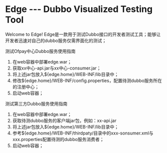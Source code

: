 Edge --- Dubbo Visualized Testing Tool
========================
Welcome to Edge!
Edge是一款用于测试Dubbo接口的开发者测试工具；能够让开发者迅速对自己的dubbo服务仅需界面化的测试；

测试Ofpay中心Dubbo服务使用指南
1. 在web容器中部署edge.war；
2. 获取xx中心-api.jar与xx中心-consumer.jar；
3. 将上述jar包放入${edge.home}/WEB-INF/lib目录中；
4. 修改${edge.home}/WEB-INF/config.properties，配置待测dubbo服务所在的注册中心；
5. 启动web容器；

测试第三方Dubbo服务使用指南
1. 在web容器中部署edge.war；
2. 获取待测dubbo服务的客户端jar包，例如：xx-api.jar
3. 将上述jar包放入${edge.home}/WEB-INF/lib目录中；
4. 参考${edge.home}/WEB-INF/thirdpaty/目录中的xxx-sonsumer.xml与xxx.properties配置待测的dubbo服务消费者；
5. 启动web容器；
